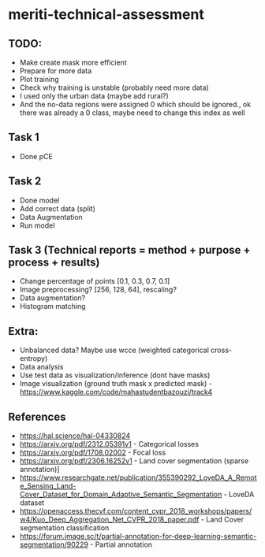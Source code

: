 # meriti-technical-assessment

## TODO: 
- Make create mask more efficient
- Prepare for more data
- Plot training
- Check why training is unstable (probably need more data)
- I used only the urban data (maybe add rural?)
- And the no-data regions were assigned 0 which should be ignored., ok there was already a 0 class, maybe need to change this index as well

## Task 1
- Done pCE

## Task 2
- Done model
- Add correct data (split)
- Data Augmentation
- Run model

## Task 3 (Technical reports = method + purpose + process + results)
- Change percentage of points [0.1, 0.3, 0.7, 0.1]
- Image preprocessing? [256, 128, 64], rescaling?
- Data augmentation? 
- Histogram matching

## Extra: 
- Unbalanced data? Maybe use wcce (weighted categorical cross-entropy)
- Data analysis 
- Use test data as visualization/inference (dont have masks)
- Image visualization (ground truth mask x predicted mask) - https://www.kaggle.com/code/mahastudentbazouzi/track4


## References 
- https://hal.science/hal-04330824
- https://arxiv.org/pdf/2312.05391v1 - Categorical losses
- https://arxiv.org/pdf/1708.02002 - Focal loss
- https://arxiv.org/pdf/2306.16252v1 - Land cover segmentation (sparse annotation)]
- https://www.researchgate.net/publication/355390292_LoveDA_A_Remote_Sensing_Land-Cover_Dataset_for_Domain_Adaptive_Semantic_Segmentation - LoveDA dataset
- https://openaccess.thecvf.com/content_cvpr_2018_workshops/papers/w4/Kuo_Deep_Aggregation_Net_CVPR_2018_paper.pdf - Land Cover segmentation classification
- https://forum.image.sc/t/partial-annotation-for-deep-learning-semantic-segmentation/90229 - Partial annotation 